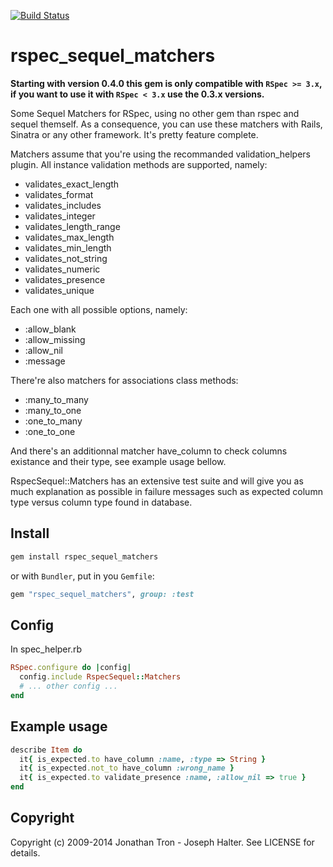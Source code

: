 [![Build Status](https://travis-ci.org/openhood/rspec_sequel_matchers.svg?branch=master)](https://travis-ci.org/openhood/rspec_sequel_matchers)

# rspec_sequel_matchers

**Starting with version 0.4.0 this gem is only compatible with `RSpec >= 3.x`, if
you want to use it with `RSpec < 3.x` use the 0.3.x versions.**

Some Sequel Matchers for RSpec, using no other gem than rspec and sequel themself. As a consequence, you can use these matchers with Rails, Sinatra or any other framework. It's pretty feature complete.

Matchers assume that you're using the recommanded validation_helpers plugin. All instance validation methods are supported, namely:
* validates_exact_length
* validates_format
* validates_includes
* validates_integer
* validates_length_range
* validates_max_length
* validates_min_length
* validates_not_string
* validates_numeric
* validates_presence
* validates_unique

Each one with all possible options, namely:
* :allow_blank
* :allow_missing
* :allow_nil
* :message

There're also matchers for associations class methods:
* :many_to_many
* :many_to_one
* :one_to_many
* :one_to_one

And there's an additionnal matcher have_column to check columns existance and their type, see example usage bellow.

RspecSequel::Matchers has an extensive test suite and will give you as much explanation as possible in failure messages such as expected column type versus column type found in database.

## Install

```sh
gem install rspec_sequel_matchers
```

or with `Bundler`, put in you `Gemfile`:

```ruby
gem "rspec_sequel_matchers", group: :test
```

## Config

In spec_helper.rb

```ruby
RSpec.configure do |config|
  config.include RspecSequel::Matchers
  # ... other config ...
end
```

## Example usage

```ruby
describe Item do
  it{ is_expected.to have_column :name, :type => String }
  it{ is_expected.not_to have_column :wrong_name }
  it{ is_expected.to validate_presence :name, :allow_nil => true }
end
```

## Copyright

Copyright (c) 2009-2014 Jonathan Tron - Joseph Halter. See LICENSE for details.
